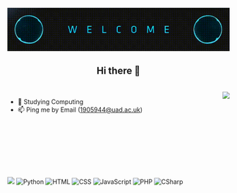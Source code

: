 <p align="center"> 
  <img src="Icons/welcome.gif"/>
  
  <h2 align="center"> Hi there 👋 </h2>
  
</p>

<br>

<img align="right" src="https://github-readme-stats.vercel.app/api?username=ScottMilne&show_icons=true&text_color=24292e&bg_color=ffffff&hide_title=false" />

- 🌱 Studying Computing
- 📫 Ping me by Email (1905944@uad.ac.uk)

<br>
<br>
<br>
<br>
<br>

#



![](https://komarev.com/ghpvc/?username=ScottMilne) ![Python](https://img.shields.io/badge/-Java-EF911A?style=flat&logoColor=white&logo=Java) ![HTML](https://img.shields.io/badge/-HTML-ff0d00?style=flat&logoColor=white&logo=html5) ![CSS](https://img.shields.io/badge/-CSS-196eff?style=flat&logoColor=white&logo=css3) ![JavaScript](https://img.shields.io/badge/-JavaScript-ffdd19?style=flat&logoColor=white&logo=javascript) ![PHP](https://img.shields.io/badge/-PHP-903BA7?style=flat&logoColor=white&logo=php) ![CSharp](https://img.shields.io/badge/-CSharp-058E0C?style=flat&logoColor=white&logo=C#)









<!--
**1905944/1905944** is a ✨ _special_ ✨ repository because its `README.md` (this file) appears on your GitHub profile.

Here are some ideas to get you started:

- 🔭 I’m currently working on ...
- 🌱 I’m currently learning ...
- 👯 I’m looking to collaborate on ...
- 🤔 I’m looking for help with ...
- 💬 Ask me about ...
- 📫 How to reach me: ...
- 😄 Pronouns: ...
- ⚡ Fun fact: ...
-->

